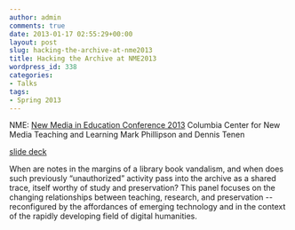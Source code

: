 ```yaml
---
author: admin
comments: true
date: 2013-01-17 02:55:29+00:00
layout: post
slug: hacking-the-archive-at-nme2013
title: Hacking the Archive at NME2013
wordpress_id: 338
categories:
- Talks
tags:
- Spring 2013
---
```


NME: [New Media in Education Conference 2013](http://ccnmtl.columbia.edu/nme2013/)
Columbia Center for New Media Teaching and Learning 
Mark Phillipson and Dennis Tenen

[slide deck](http://prezi.com/0xyqyjdvm9gx/hacking-the-archive-nme13/)

When are notes in the margins of a library book vandalism, and when does such previously “unauthorized” activity pass into the archive as a shared trace, itself worthy of study and preservation? This panel focuses on the changing relationships between teaching, research, and preservation -- reconfigured by the affordances of emerging technology and in the context of the rapidly developing field of digital humanities.
